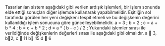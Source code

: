 Tasarlanılan sistem aşağıdaki gibi verilen ardışık işlemleri, bir işlem sonunda elde ettiği sonuçları diğer
işlemde kullanarak yapabilmelidir. Eşitliğin sol tarafında görülen her yeni değişkeni tespit etmeli ve bu değişkenin değerini
kullanıldığı işlem sonucuna göre güncelleyebilmelidir.
a = 3 ;
b = 2 ;
c = a + b * 4 ;
b = c + b * 2 ;
d = a * ( b – c ) / 2 ;
Yukarıdaki işlemler sırası ile verildiğinde değişkenlerin değerleri sırası ile aşağıdaki gibi olmalıdır.
a  3, b2, c  11 b 15 d  6
